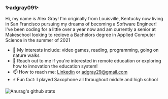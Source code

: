 ### ✨adgray09✨

<p>Hi, my name is Alex Gray! I'm originally from Louisville, Kentucky now living in San Francisco pursuing my dreams of becoming a Software Engineer! I've been coding for a little over a year now and am currently a senior at Makeschool looking to recieve a Bachelors degree in Applied Computer Science in the summer of 2021</p>

- 🔭 My interests include: video games, reading, programming, going on nature walks
- 👯 Reach out to me if you're interested in remote education or exploring how to innovation the education system!
-  📫 How to reach me: <a href="[https://www.linkedin.com/in/alexander-gray-42b439193/](https://www.linkedin.com/in/alexander-gray-42b439193/)"> Linkedin</a> or <a> adgray29@gmail.com</a>
- ⚡ Fun fact: I played Saxophone all throughout middle and high school

![Anurag's github stats](https://github-readme-stats.vercel.app/api?username=adgray09&theme=merko)

<!--
**adgray09/adgray09** is a ✨ _special_ ✨ repository because its `README.md` (this file) appears on your GitHub profile.

Here are some ideas to get you started:

- 🔭 I’m currently working on ...
- 🌱 I’m currently learning ...
- 👯 I’m looking to collaborate on ...
- 🤔 I’m looking for help with ...
- 💬 Ask me about ...
- 📫 How to reach me: ...
- 😄 Pronouns: ...
- ⚡ Fun fact: ...
-->

